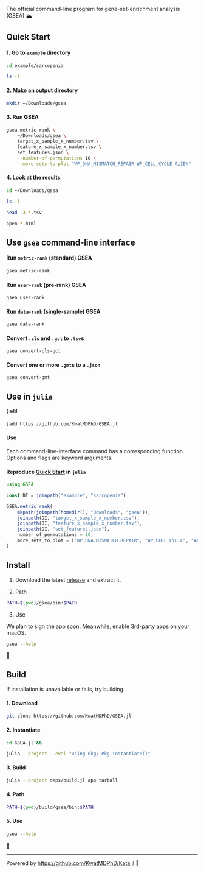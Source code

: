 The official command-line program for gene-set-enrichment analysis (GSEA) 🏔️

## Quick Start

#### 1. Go to `example` directory

```bash
cd example/sarcopenia

ls -l
```

#### 2. Make an output directory

```bash
mkdir ~/Downloads/gsea
```

#### 3. Run GSEA

```bash
gsea metric-rank \
    ~/Downloads/gsea \
    target_x_sample_x_number.tsv \
    feature_x_sample_x_number.tsv \
    set_features.json \
    --number-of-permutations 10 \
    --more-sets-to-plot "WP_DNA_MISMATCH_REPAIR WP_CELL_CYCLE ALIEN"
```

#### 4. Look at the results

```bash
cd ~/Downloads/gsea

ls -l

head -3 *.tsv

open *.html
```

## Use `gsea` command-line interface

#### Run `metric-rank` (standard) GSEA

```bash
gsea metric-rank
```

#### Run `user-rank` (pre-rank) GSEA

```bash
gsea user-rank
```

#### Run `data-rank` (single-sample) GSEA

```bash
gsea data-rank
```

#### Convert `.cls` and `.gct` to `.tsv`s

```bash
gsea convert-cls-gct
```

#### Convert one or more `.gmt`s to a `.json`

```bash
gsea convert-gmt
```

## Use in `julia`

#### `]add`

```julia
]add https://github.com/KwatMDPhD/GSEA.jl
```

#### Use

Each command-line-interface command has a corresponding function.
Options and flags are keyword arguments.

#### Reproduce [Quick Start](#quick-start) in `julia`

```julia
using GSEA

const DI = joinpath("example", "sarcopenia")

GSEA.metric_rank(
    mkpath(joinpath(homedir(), "Downloads", "gsea")),
    joinpath(DI, "target_x_sample_x_number.tsv"),
    joinpath(DI, "feature_x_sample_x_number.tsv"),
    joinpath(DI, "set_features.json"),
    number_of_permutations = 10,
    more_sets_to_plot = ["WP_DNA_MISMATCH_REPAIR", "WP_CELL_CYCLE", "ALIEN"],
)
```

## Install

1. Download the latest [release](https://github.com/KwatMDPhD/GSEA.jl/releases/latest) and extract it.

2. Path

```bash
PATH=$(pwd)/gsea/bin:$PATH
```

3. Use

We plan to sign the app soon. Meanwhile, enable 3rd-party apps on your macOS.

```bash
gsea --help
```

🎉

## Build

If installation is unavailable or fails, try building.

#### 1. Download

```bash
git clone https://github.com/KwatMDPhD/GSEA.jl
```

#### 2. Instantiate

```bash
cd GSEA.jl &&

julia --project --eval "using Pkg; Pkg.instantiate()"
```

#### 3. Build

```bash
julia --project deps/build.jl app tarball
```

#### 4. Path

```bash
PATH=$(pwd)/build/gsea/bin:$PATH
```

#### 5. Use

```bash
gsea --help
```

🎊

---

Powered by https://github.com/KwatMDPhD/Kata.jl 🥋
